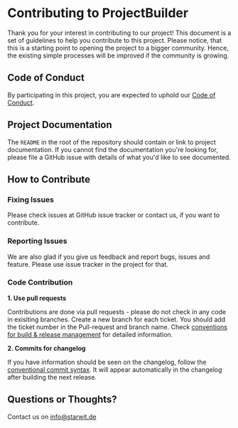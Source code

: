 # Contributing to ProjectBuilder

Thank you for your interest in contributing to our project! This document is
a set of guidelines to help you contribute to this project. Please notice, that this is a starting point to opening the project to a bigger community. Hence, the existing simple processes will be improved if the community is growing.

## Code of Conduct

By participating in this project, you are expected to uphold our [Code of
Conduct][code_of_conduct].

[code_of_conduct]: CODE_OF_CONDUCT.md


## Project Documentation

The `README` in the root of the repository should contain or link to project
documentation. If you cannot find the documentation you're looking for, please
file a GitHub issue with details of what you'd like to see documented.


## How to Contribute

### Fixing Issues
Please check issues at GitHub issue tracker or contact us, if you want to contribute.

### Reporting Issues
We are also glad if you give us feedback and report bugs, issues and feature. Please use issue tracker in the project for that.

### Code Contribution
**1. Use pull requests**

Contributions are done via pull requests - please do not check in any code in exisiting branches. Create a new branch for each ticket. You should add the ticket number in the Pull-request and branch name. Check [conventions for build & release management][build_management] for detailed information.

[build_management]: docs/build-release-mgmt.md

**2. Commits for changelog**

If you have information should be seen on the changelog, follow the [conventional commit syntax](https://www.conventionalcommits.org/en/v1.0.0/). It will appear automatically in the changelog after building the next release.

## Questions or Thoughts?

Contact us on info@starwit.de
